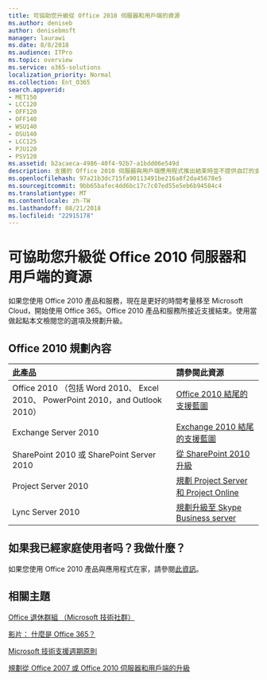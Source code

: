 ```yaml
---
title: 可協助您升級從 Office 2010 伺服器和用戶端的資源
ms.author: deniseb
author: denisebmsft
manager: laurawi
ms.date: 8/8/2018
ms.audience: ITPro
ms.topic: overview
ms.service: o365-solutions
localization_priority: Normal
ms.collection: Ent_O365
search.appverid:
- MET150
- LCC120
- OFF120
- OFF140
- WSU140
- OSU140
- LCC125
- PJU120
- PSV120
ms.assetid: b2acaeca-4986-40f4-92b7-a1bdd06e549d
description: 支援的 Office 2010 伺服器與用戶端應用程式推出結束時並不提供自訂的支援協定。若要啟動立即規劃升級使用本文。
ms.openlocfilehash: 97a21b3dc715fa90113491be216a8f2da45678e5
ms.sourcegitcommit: 9bb65bafec4dd6bc17c7c07ed55e5eb6b94584c4
ms.translationtype: MT
ms.contentlocale: zh-TW
ms.lasthandoff: 08/21/2018
ms.locfileid: "22915178"
---
```

# <a name="resources-to-help-you-upgrade-from-office-2010-servers-and-clients"></a>可協助您升級從 Office 2010 伺服器和用戶端的資源

如果您使用 Office 2010 產品和服務，現在是更好的時間考量移至 Microsoft Cloud，開始使用 Office 365。Office 2010 產品和服務所接近支援結束。使用當做起點本文檢閱您的選項及規劃升級。
      
## <a name="office-2010-planning-content"></a>Office 2010 規劃內容
  
|**此產品**|**請參閱此資源**|
|:-----|:-----|
|Office 2010 （包括 Word 2010、 Excel 2010、 PowerPoint 2010，and Outlook 2010）  <br/> |[Office 2010 結尾的支援藍圖](https://docs.microsoft.com/DeployOffice/office-2010-end-support-roadmap) <br/> |
|Exchange Server 2010  <br/> |[Exchange 2010 結尾的支援藍圖](exchange-2010-end-of-support.md) <br/> |
|SharePoint 2010 或 SharePoint Server 2010  <br/> |[從 SharePoint 2010 升級](upgrade-from-sharepoint-2010.md) <br/> |
|Project Server 2010 </br> | [規劃 Project Server 和 Project Online](https://docs.microsoft.com/project/planning-project-server-and-project-online-for-technical-decision-makers) </br> |
|Lync Server 2010 </br> | [規劃升級至 Skype Business server](https://docs.microsoft.com/skypeforbusiness/plan-your-deployment/upgrade) </br> |
    
## <a name="what-if-im-a-home-user-what-do-i-do"></a>如果我已經家庭使用者吗？我做什麼？

如果您使用 Office 2010 產品與應用程式在家，請參閱[此資訊](plan-upgrade-previous-versions-office.md#im-a-home-user-what-do-i-do)。

## <a name="related-topics"></a>相關主題

[Office 退休群組 （Microsoft 技術社群）](https://go.microsoft.com/fwlink/?linkid=842065)
  
[影片： 什麼是 Office 365？](https://support.office.com/article/847caf12-2589-452c-8aca-1c009797678b.aspx)
  
[Microsoft 技術支援週期原則](https://go.microsoft.com/fwlink/?linkid=865200)

[規劃從 Office 2007 或 Office 2010 伺服器和用戶端的升級](plan-upgrade-previous-versions-office.md)

